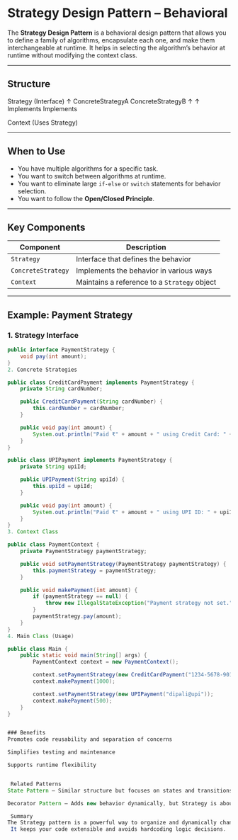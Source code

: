 
#  Strategy Design Pattern – Behavioral

The **Strategy Design Pattern** is a behavioral design pattern that allows you to define a family of algorithms,
encapsulate each one, and make them interchangeable at runtime. 
It helps in selecting the algorithm’s behavior at runtime without modifying the context class.

---

##  Structure

Strategy (Interface)
↑
ConcreteStrategyA ConcreteStrategyB
↑ ↑
Implements Implements

Context (Uses Strategy)


---

##  When to Use

- You have multiple algorithms for a specific task.
- You want to switch between algorithms at runtime.
- You want to eliminate large `if-else` or `switch` statements for behavior selection.
- You want to follow the **Open/Closed Principle**.

---

##  Key Components

| Component         | Description                                       |
|------------------|---------------------------------------------------|
| `Strategy`        | Interface that defines the behavior               |
| `ConcreteStrategy`| Implements the behavior in various ways           |
| `Context`         | Maintains a reference to a `Strategy` object      |

---

##  Example: Payment Strategy

### 1. Strategy Interface

```java
public interface PaymentStrategy {
    void pay(int amount);
}
2. Concrete Strategies

public class CreditCardPayment implements PaymentStrategy {
    private String cardNumber;

    public CreditCardPayment(String cardNumber) {
        this.cardNumber = cardNumber;
    }

    public void pay(int amount) {
        System.out.println("Paid ₹" + amount + " using Credit Card: " + cardNumber);
    }
}

public class UPIPayment implements PaymentStrategy {
    private String upiId;

    public UPIPayment(String upiId) {
        this.upiId = upiId;
    }

    public void pay(int amount) {
        System.out.println("Paid ₹" + amount + " using UPI ID: " + upiId);
    }
}
3. Context Class

public class PaymentContext {
    private PaymentStrategy paymentStrategy;

    public void setPaymentStrategy(PaymentStrategy paymentStrategy) {
        this.paymentStrategy = paymentStrategy;
    }

    public void makePayment(int amount) {
        if (paymentStrategy == null) {
            throw new IllegalStateException("Payment strategy not set.");
        }
        paymentStrategy.pay(amount);
    }
}
4. Main Class (Usage)

public class Main {
    public static void main(String[] args) {
        PaymentContext context = new PaymentContext();

        context.setPaymentStrategy(new CreditCardPayment("1234-5678-9012"));
        context.makePayment(1000);

        context.setPaymentStrategy(new UPIPayment("dipali@upi"));
        context.makePayment(500);
    }
}


### Benefits
Promotes code reusability and separation of concerns

Simplifies testing and maintenance

Supports runtime flexibility


 Related Patterns
State Pattern – Similar structure but focuses on states and transitions

Decorator Pattern – Adds new behavior dynamically, but Strategy is about switching behavior

 Summary
The Strategy pattern is a powerful way to organize and dynamically change behaviors in a clean, object-oriented manner.
 It keeps your code extensible and avoids hardcoding logic decisions.

